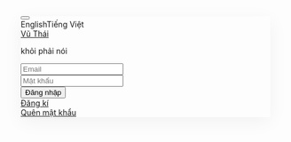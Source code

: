 <div class="no-gutters v2board-auth-box"><div class="" style="max-width: 450px; width: 100%; margin: auto;"><div class="block block-rounded block-transparent block-fx-pop w-100 mb-0 overflow-hidden bg-image" style="box-shadow: rgba(0, 0, 0, 0.05) 0px 0.5rem 2rem;"><div class="row no-gutters"><div class="col-md-12 order-md-1 bg-white"><div class="block-content block-content-full px-lg-4 py-md-4 py-lg-4"><div class="dropdown"><button type="button" class="btn btn-dual mr-1 v2board-auth-lang-btn" data-toggle="layout" data-action="side_overlay_toggle"><i class="far fa fa-language"></i></button><div class="dropdown-menu dropdown-menu-right p-0 false" aria-labelledby="page-header-user-dropdown"><div class="p-2"><a class="dropdown-item">English</a><a class="dropdown-item">Tiếng Việt</a></div></div></div><div class="mb-2 text-center"><a class="font-w700 font-size-h1" href="javascript:void(0);"><span class="text-dark">Vũ Thái</span></a><p class="text-uppercase font-w700 font-size-sm text-muted">khỏi phải nói</p></div><div class="form-group"><input type="text" class="form-control form-control-alt" placeholder="Email"></div><div class="form-group"><input type="password" class="form-control form-control-alt" placeholder="Mật khẩu"></div><div class="form-group"><button type="submit" class="btn btn-block btn-hero-primary"><span><i class="si si-login mr-1"></i>Đăng nhập</span></button><div class="text-center mt-3"><a class="font-w700 font-size-sm text-muted" href="javascript:void(0);">Đăng kí</a><div class="ant-divider ant-divider-vertical" role="separator"></div><a class="font-w700 font-size-sm text-muted" href="javascript:void(0);">Quên mật khẩu</a></div></div></div></div></div></div></div></div>
